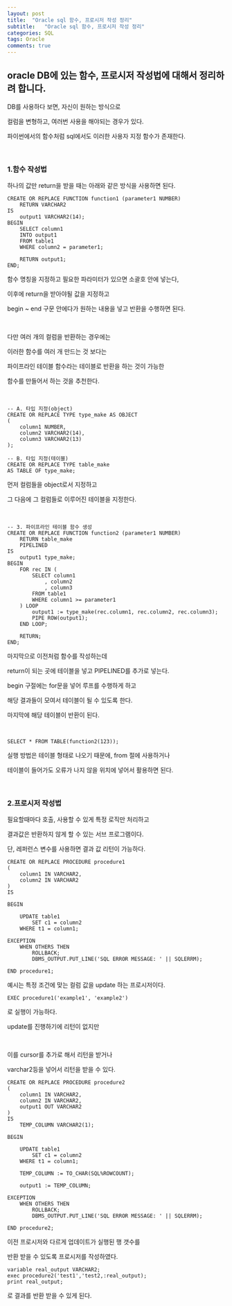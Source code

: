 ```yaml
---
layout: post
title:  "Oracle sql 함수, 프로시저 작성 정리"
subtitle:   "Oracle sql 함수, 프로시저 작성 정리"
categories: SQL
tags: Oracle
comments: true
---
```


## oracle DB에 있는 함수, 프로시저 작성법에 대해서 정리하려 합니다.

DB를 사용하다 보면, 자신이 원하는 방식으로

컬럼을 변형하고, 여러번 사용을 해야되는 경우가 있다.

파이썬에서의 함수처럼 sql에서도 이러한 사용자 지정 함수가 존재한다.

<br/>

### 1.함수 작성법

하나의 값만 return을 받을 때는 아래와 같은 방식을 사용하면 된다.

    CREATE OR REPLACE FUNCTION function1 (parameter1 NUMBER) 
        RETURN VARCHAR2 
    IS 
        output1 VARCHAR2(14); 
    BEGIN 
        SELECT column1 
        INTO output1 
        FROM table1 
        WHERE column2 = parameter1; 

        RETURN output1; 
    END;

함수 명칭을 지정하고 필요한 파라미터가 있으면 소괄호 안에 넣는다,

이후에 return을 받아야될 값을 지정하고

begin ~ end 구문 안에다가 원하는 내용을 넣고 반환을 수행하면 된다.

<br/>

다만 여러 개의 컬럼을 반환하는 경우에는

이러한 함수를 여러 개 만드는 것 보다는

파이프라인 테이블 함수라는 테이블로 반환을 하는 것이 가능한

함수를 만들어서 하는 것을 추천한다.

<br/>

    -- A. 타입 지정(object)
    CREATE OR REPLACE TYPE type_make AS OBJECT 
    ( 
        column1 NUMBER, 
        column2 VARCHAR2(14), 
        column3 VARCHAR2(13) 
    ); 

    -- B. 타입 지정(테이블)
    CREATE OR REPLACE TYPE table_make  
    AS TABLE OF type_make; 

먼저 컬럼들을 object로서 지정하고

그 다음에 그 컬럼들로 이루어진 테이블을 지정한다.

<br/>

    -- 3. 파이프라인 테이블 함수 생성
    CREATE OR REPLACE FUNCTION function2 (parameter1 NUMBER) 
        RETURN table_make 
        PIPELINED 
    IS 
        output1 type_make; 
    BEGIN 
        FOR rec IN ( 
            SELECT column1 
                , column2 
                , column3 
            FROM table1 
            WHERE column1 >= parameter1 
        ) LOOP 
            output1 := type_make(rec.column1, rec.column2, rec.column3);         
            PIPE ROW(output1); 
        END LOOP; 
        
        RETURN; 
    END;

마지막으로 이전처럼 함수를 작성하는데

return이 되는 곳에 테이블을 넣고 PIPELINED를 추가로 넣는다.

begin 구절에는 for문을 넣어 루프를 수행하게 하고

해당 결과들이 모여서 테이블이 될 수 있도록 한다.

마지막에 해당 테이블이 반환이 된다.

<br/>

    SELECT * FROM TABLE(function2(123));

실행 방법은 테이블 형태로 나오기 때문에, from 절에 사용하거나

테이블이 들어가도 오류가 나지 않을 위치에 넣어서 활용하면 된다.

<br/>

### 2.프로시저 작성법

필요할때마다 호출, 사용할 수 있게 특정 로직만 처리하고

결과값은 반환하지 않게 할 수 있는 서브 프로그램이다.

단, 레퍼런스 변수를 사용하면 결과 값 리턴이 가능하다.

    CREATE OR REPLACE PROCEDURE procedure1 
    (
        column1 IN VARCHAR2,
        column2 IN VARCHAR2
    )
    IS

    BEGIN

        UPDATE table1
            SET c1 = column2
        WHERE t1 = column1;

    EXCEPTION
        WHEN OTHERS THEN
            ROLLBACK;
            DBMS_OUTPUT.PUT_LINE('SQL ERROR MESSAGE: ' || SQLERRM);

    END procedure1;

예시는 특정 조건에 맞는 컬럼 값을 update 하는 프로시저이다.

    EXEC procedure1('example1', 'example2')

로 실행이 가능하다.

update를 진행하기에 리턴이 없지만

<br/>

이를 cursor를 추가로 해서 리턴을 받거나

varchar2등을 넣어서 리턴을 받을 수 있다.

    CREATE OR REPLACE PROCEDURE procedure2 
    (
        column1 IN VARCHAR2,
        column2 IN VARCHAR2,
        output1 OUT VARCHAR2
    )
    IS
        TEMP_COLUMN VARCHAR2(1);

    BEGIN

        UPDATE table1
            SET c1 = column2
        WHERE t1 = column1;

        TEMP_COLUMN := TO_CHAR(SQL%ROWCOUNT);

        output1 := TEMP_COLUMN;

    EXCEPTION
        WHEN OTHERS THEN
            ROLLBACK;
            DBMS_OUTPUT.PUT_LINE('SQL ERROR MESSAGE: ' || SQLERRM);

    END procedure2;

이전 프로시저와 다르게 업데이트가 실행된 행 갯수를

반환 받을 수 있도록 프로시저를 작성하였다.

    variable real_output VARCHAR2;
    exec procedure2('test1','test2,:real_output);
    print real_output;

로 결과를 반환 받을 수 있게 된다.
